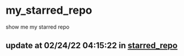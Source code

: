 # my_starred_repo
show me my starred repo

update at 02/24/22 04:15:22 in [starred_repo](./index.html)
---

